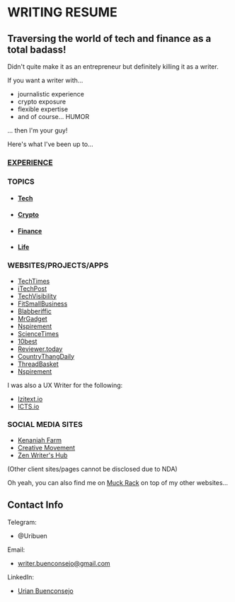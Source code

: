 # WRITING RESUME

## Traversing the world of tech and finance as a total badass!

Didn't quite make it as an entrepreneur but definitely killing it as a writer.

If you want a writer with...
- journalistic experience
- crypto exposure
- flexible expertise
- and of course... HUMOR

... then I'm your guy!

Here's what I've been up to...

### [EXPERIENCE](myexperience.github.io)
### TOPICS
- #### [Tech](techexperience.github.io)
- #### [Crypto](cryptoexperience.github.io)
- #### [Finance](financeexperience.github.io)
- #### [Life](lifeexperience.github.io)

### WEBSITES/PROJECTS/APPS
- [TechTimes](https://www.techtimes.com/reporters/urian-b)
- [iTechPost](https://www.itechpost.com/reporters/urian-buenconsejo)
- [TechVisibility](https://www.techvisibility.com/author/uri)
- [FitSmallBusiness](https://fitsmallbusiness.com/author/urianfitsmallbusiness-com/)
- [Blabberiffic](https://www.blabberific.com/authors/urian.html)
- [MrGadget](https://mrgadget.com.au/tech-news/)
- [Nspirement](https://www.nspirement.com/author/urian-b)
- [ScienceTimes](https://www.sciencetimes.com/reporters/urian-b)
- [10best](https://www.10best.cc/)
- [Reviewer.today](https://www.reviewer.today/)
- [CountryThangDaily](https://www.countrythangdaily.com/)
- [ThreadBasket](https://threadbasket.com/blog/)
- [Nspirement](https://www.nspirement.com/author/mike-w)

I was also a UX Writer for the following:
- [Izitext.io](https://izitext.io/)
- [ICTS.io](https://icts.io/)

### SOCIAL MEDIA SITES
- [Kenaniah Farm](https://www.facebook.com/KenaniahFarm)
- [Creative Movement](https://www.facebook.com/CreativeMovementPH)
- [Zen Writer's Hub](https://www.facebook.com/ZenWritersHub/?ref=pages_you_manage)

(Other client sites/pages cannot be disclosed due to NDA)

Oh yeah, you can also find me on [Muck Rack](https://muckrack.com/urian-buenconsejo/articles) on top of my other websites... 

## Contact Info
Telegram:
- @Uribuen

Email:
- writer.buenconsejo@gmail.com

LinkedIn:
- [Urian Buenconsejo](https://www.linkedin.com/in/urian-buenconsejo-097812150/)

